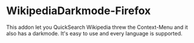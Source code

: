# WikipediaDarkmode-Firefox
This addon let you QuickSearch Wikipedia threw the Context-Menu and it also has a darkmode. It's easy to use and every language is supported.
